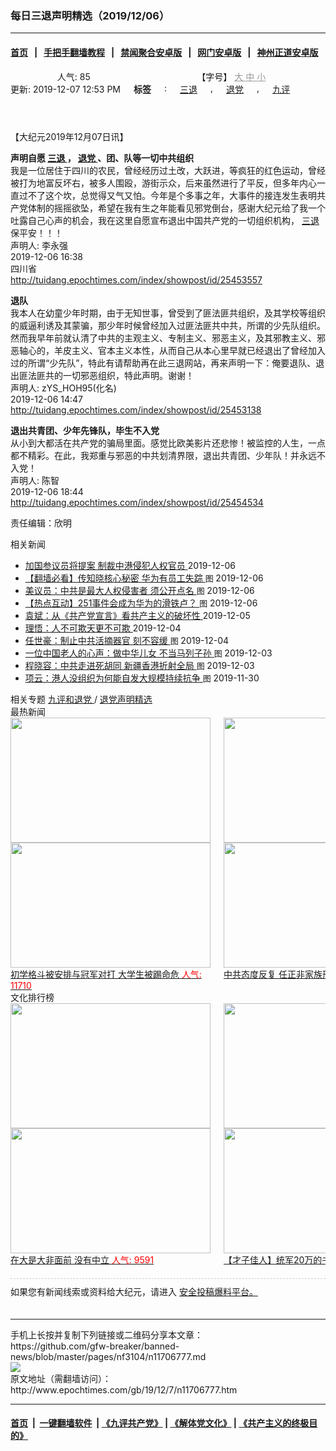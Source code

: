 ### 每日三退声明精选（2019/12/06）
------------------------

#### [首页](https://github.com/gfw-breaker/banned-news/blob/master/README.md) &nbsp;&nbsp;|&nbsp;&nbsp; [手把手翻墙教程](https://github.com/gfw-breaker/guides/wiki) &nbsp;&nbsp;|&nbsp;&nbsp; [禁闻聚合安卓版](https://github.com/gfw-breaker/bn-android) &nbsp;&nbsp;|&nbsp;&nbsp; [网门安卓版](https://github.com/oGate2/oGate) &nbsp;&nbsp;|&nbsp;&nbsp; [神州正道安卓版](https://github.com/SzzdOgate/update) 



<div class="column" id="artbody" itemprop="articleBody">
 <header role="heading">
  <div class="large-12 medium-12 small-12 columns articleBodyTopBar" id="topbar">
   <div class="large-9 medium-9 small-12 column" id="v2015_share">
    <a class="facebook-round icons" href="https://www.facebook.com/sharer/sharer.php?u=http://www.epochtimes.com/gb/19/12/7/n11706777.htm" target="_blank">
    </a>
    <a class="twitter-round icons" href="https://twitter.com/intent/tweet?text=%E6%AF%8F%E6%97%A5%E4%B8%89%E9%80%80%E8%81%B2%E6%98%8E%E7%B2%BE%E9%81%B8%EF%BC%882019%2F12%2F06%EF%BC%89&amp;via=dajiyuan&amp;url=http://www.epochtimes.com/gb/19/12/7/n11706777.htm" target="_blank">
    </a>
    <a class="email-round icons" displaytext="Email" href="mailto:?subject=%E6%AF%8F%E6%97%A5%E4%B8%89%E9%80%80%E8%81%B2%E6%98%8E%E7%B2%BE%E9%81%B8%EF%BC%882019%2F12%2F06%EF%BC%89&amp;body=%E6%AF%8F%E6%97%A5%E4%B8%89%E9%80%80%E8%81%B2%E6%98%8E%E7%B2%BE%E9%81%B8%EF%BC%882019%2F12%2F06%EF%BC%89%20http://www.epochtimes.com/gb/19/12/7/n11706777.htm" target="_top">
    </a>
    <span class="stButton">
     <span class="stLarge">
      <a class="djy-fonts icons" href="http://www.epochtimes.com/b5/19/12/7/n11706777.htm">
      </a>
     </span>
    </span>
    <span class="stButton">
     <span class="stLarge">
      <a class="story_function djy-print icons" href="#Print" onclick="window.print(); return false;" rel="nofollow" target="_blank">
      </a>
     </span>
    </span>
    <span class="stButton">
     <span class="pageview">
      人气: 85
     </span>
    </span>
   </div>
   <div class="large-3 medium-3 small-12 column">
    【字号】
    <a href="#" onclick="changeArticleFont('b');return false;" style="color: rgb(153, 153, 153);">
     大
    </a>
    <a href="#" onclick="changeArticleFont('m');return false;" style="color: rgb(153, 153, 153);">
     中
    </a>
    <a class="textLink" href="#" onclick="changeArticleFont('s');return false;" style="color: rgb(153, 153, 153);">
     小
    </a>
   </div>
   <div class="clear">
   </div>
  </div>
  <div class="mbottom10 large-12 medium-12 small-12 columns">
   <time datetime="2019-12-07T12:55:13+08:00">
    更新: 2019-12-07 12:53 PM
   </time>
   <span style="font-weight: bold;">
    标签
   </span>
   :
   <span style="display: none;">
    tags:
   </span>
   <a href="http://www.epochtimes.com/gb/tag/%E4%B8%89%E9%80%80.html" rel="tag">
    三退
   </a>
   ,
   <a href="http://www.epochtimes.com/gb/tag/%E9%80%80%E5%85%9A.html" rel="tag">
    退党
   </a>
   ,
   <a href="http://www.epochtimes.com/gb/tag/%E4%B9%9D%E8%AF%84.html" rel="tag">
    九评
   </a>
  </div>
 </header>
 <!-- article content begin -->
 <p>
  【大纪元2019年12月07日讯】
 </p>
 <p>
  <strong>
   声明自愿
   <a href="http://www.epochtimes.com/gb/tag/%E4%B8%89%E9%80%80.html">
    三退
   </a>
   ，
   <a href="http://www.epochtimes.com/gb/tag/%E9%80%80%E5%85%9A.html">
    退党
   </a>
   、团、队等一切中共组织
  </strong>
  <br/>
  我是一位居住于四川的农民，曾经经历过土改，大跃进，等疯狂的红色运动，曾经被打为地富反坏右，被多人围殴，游街示众，后来虽然进行了平反，但多年内心一直过不了这个坎，总觉得又气又怕。今年是个多事之年，大事件的接连发生表明共产党体制的摇摇欲坠，希望在我有生之年能看见邪党倒台，感谢大纪元给了我一个吐露自己心声的机会，我在这里自愿宣布退出中国共产党的一切组织机构，
  <a href="http://www.epochtimes.com/gb/tag/%E4%B8%89%E9%80%80.html">
   三退
  </a>
  保平安！！！
  <br/>
  声明人: 李永强
  <br/>
  2019-12-06 16:38
  <br/>
  四川省
  <br/>
  <a href="http://tuidang.epochtimes.com/index/showpost/id/25453557">
   http://tuidang.epochtimes.com/index/showpost/id/25453557
  </a>
 </p>
 <p>
  <strong>
   退队
  </strong>
  <br/>
  我本人在幼童少年时期，由于无知世事，曾受到了匪法匪共组织，及其学校等组织的威逼利诱及其蒙骗，那少年时候曾经加入过匪法匪共中共，所谓的少先队组织。然而我早年前就认清了中共的主观主义、专制主义、邪恶主义，及其邪教主义、邪恶轴心的，羊皮主义、官本主义本性，从而自己从本心里早就已经退出了曾经加入过的所谓“少先队”，特此有请帮助再在此三退网站，再来声明一下：俺要退队、退出匪法匪共的一切邪恶组织，特此声明。谢谢！
  <br/>
  声明人: zYS_HOH95(化名)
  <br/>
  2019-12-06 14:47
  <br/>
  <a href="http://tuidang.epochtimes.com/index/showpost/id/25453138">
   http://tuidang.epochtimes.com/index/showpost/id/25453138
  </a>
 </p>
 <p>
  <strong>
   退出共青团、少年先锋队，毕生不入党
  </strong>
  <br/>
  从小到大都活在共产党的骗局里面。感觉比欧美影片还悲惨！被监控的人生，一点都不精彩。在此，我郑重与邪恶的中共划清界限，退出共青团、少年队！并永远不入党！
  <br/>
  声明人: 陈智
  <br/>
  2019-12-06 18:44
  <br/>
  <a href="http://tuidang.epochtimes.com/index/showpost/id/25454534">
   http://tuidang.epochtimes.com/index/showpost/id/25454534
  </a>
 </p>
 <p>
  责任编辑：欣明
 </p>
 <!-- article content end -->
 <div id="below_article_ad">
  <div id="below_article_ad_inner">
  </div>
 </div>
 <aside role="complementary">
  <div class="large-12 medium-12 column" id="related">
   <div class="related-news">
    相关新闻
    <span class="triangle">
    </span>
   </div>
   <div class="related-list">
    <ul class="related-posts">
     <li>
      <span>
       <a href="http://www.epochtimes.com/gb/19/12/6/n11705618.htm">
       </a>
      </span>
      <span class="dot1 icons">
       <a href="http://www.epochtimes.com/gb/19/12/6/n11705618.htm">
       </a>
      </span>
      <span class="post-title">
       <a href="http://www.epochtimes.com/gb/19/12/6/n11705618.htm">
        加国参议员将提案 制裁中港侵犯人权官员
       </a>
       <span class="post-date">
        2019-12-06
       </span>
      </span>
     </li>
     <li>
      <span>
       <a href="http://www.epochtimes.com/gb/19/12/6/n11704260.htm">
       </a>
      </span>
      <span class="dot2 icons">
       <a href="http://www.epochtimes.com/gb/19/12/6/n11704260.htm">
       </a>
      </span>
      <span class="post-title">
       <a href="http://www.epochtimes.com/gb/19/12/6/n11704260.htm">
        【翻墙必看】传知晓核心秘密 华为有员工失踪
       </a>
       <font class="tu" style="font-size:13px;">
        图
       </font>
       <span class="post-date">
        2019-12-06
       </span>
      </span>
     </li>
     <li>
      <span>
       <a href="http://www.epochtimes.com/gb/19/12/6/n11704444.htm">
       </a>
      </span>
      <span class="dot3 icons">
       <a href="http://www.epochtimes.com/gb/19/12/6/n11704444.htm">
       </a>
      </span>
      <span class="post-title">
       <a href="http://www.epochtimes.com/gb/19/12/6/n11704444.htm">
        美议员：中共是最大人权侵害者 须公开点名
       </a>
       <font class="tu" style="font-size:13px;">
        图
       </font>
       <span class="post-date">
        2019-12-06
       </span>
      </span>
     </li>
     <li>
      <span>
       <a href="http://www.epochtimes.com/gb/19/12/5/n11703602.htm">
       </a>
      </span>
      <span class="dot4 icons">
       <a href="http://www.epochtimes.com/gb/19/12/5/n11703602.htm">
       </a>
      </span>
      <span class="post-title">
       <a href="http://www.epochtimes.com/gb/19/12/5/n11703602.htm">
        【热点互动】251事件会成为华为的滑铁卢？
       </a>
       <font class="tu" style="font-size:13px;">
        图
       </font>
       <span class="post-date">
        2019-12-06
       </span>
      </span>
     </li>
     <li>
      <span>
       <a href="http://www.epochtimes.com/gb/19/12/5/n11701848.htm">
       </a>
      </span>
      <span class="dot5 icons">
       <a href="http://www.epochtimes.com/gb/19/12/5/n11701848.htm">
       </a>
      </span>
      <span class="post-title">
       <a href="http://www.epochtimes.com/gb/19/12/5/n11701848.htm">
        袁斌：从《共产党宣言》看共产主义的破坏性
       </a>
       <span class="post-date">
        2019-12-05
       </span>
      </span>
     </li>
     <li>
      <span>
       <a href="http://www.epochtimes.com/gb/19/12/4/n11699657.htm">
       </a>
      </span>
      <span class="dot6 icons">
       <a href="http://www.epochtimes.com/gb/19/12/4/n11699657.htm">
       </a>
      </span>
      <span class="post-title">
       <a href="http://www.epochtimes.com/gb/19/12/4/n11699657.htm">
        理悟：人不可欺天更不可欺
       </a>
       <span class="post-date">
        2019-12-04
       </span>
      </span>
     </li>
     <li>
      <span>
       <a href="http://www.epochtimes.com/gb/19/12/4/n11699550.htm">
       </a>
      </span>
      <span class="dot0 icons">
       <a href="http://www.epochtimes.com/gb/19/12/4/n11699550.htm">
       </a>
      </span>
      <span class="post-title">
       <a href="http://www.epochtimes.com/gb/19/12/4/n11699550.htm">
        任世豪：制止中共活摘器官 刻不容缓
       </a>
       <font class="tu" style="font-size:13px;">
        图
       </font>
       <span class="post-date">
        2019-12-04
       </span>
      </span>
     </li>
     <li>
      <span>
       <a href="http://www.epochtimes.com/gb/19/12/3/n11697525.htm">
       </a>
      </span>
      <span class="dot1 icons">
       <a href="http://www.epochtimes.com/gb/19/12/3/n11697525.htm">
       </a>
      </span>
      <span class="post-title">
       <a href="http://www.epochtimes.com/gb/19/12/3/n11697525.htm">
        一位中国老人的心声：做中华儿女 不当马列子孙
       </a>
       <font class="tu" style="font-size:13px;">
        图
       </font>
       <span class="post-date">
        2019-12-03
       </span>
      </span>
     </li>
     <li>
      <span>
       <a href="http://www.epochtimes.com/gb/19/12/3/n11697043.htm">
       </a>
      </span>
      <span class="dot2 icons">
       <a href="http://www.epochtimes.com/gb/19/12/3/n11697043.htm">
       </a>
      </span>
      <span class="post-title">
       <a href="http://www.epochtimes.com/gb/19/12/3/n11697043.htm">
        程晓容：中共走进死胡同 新疆香港折射全局
       </a>
       <font class="tu" style="font-size:13px;">
        图
       </font>
       <span class="post-date">
        2019-12-03
       </span>
      </span>
     </li>
     <li>
      <span>
       <a href="http://www.epochtimes.com/gb/19/11/30/n11691291.htm">
       </a>
      </span>
      <span class="dot3 icons">
       <a href="http://www.epochtimes.com/gb/19/11/30/n11691291.htm">
       </a>
      </span>
      <span class="post-title">
       <a href="http://www.epochtimes.com/gb/19/11/30/n11691291.htm">
        项云：港人没组织为何能自发大规模持续抗争
       </a>
       <font class="tu" style="font-size:13px;">
        图
       </font>
       <span class="post-date">
        2019-11-30
       </span>
      </span>
     </li>
    </ul>
   </div>
  </div>
  <div class="mbottom10 mtop10 large-12 medium-12 small-12 left" id="relatedFocus">
   <span>
    相关专题
   </span>
   <a href="http://www.epochtimes.com/gb/nf3046.htm" rel="tag">
    九评和退党
   </a>
   /
   <a href="http://www.epochtimes.com/gb/nf3104.htm" rel="tag">
    退党声明精选
   </a>
  </div>
  <div class="article_bottom column" id="v2015_content_bottom">
   <div class="block-wrap">
    <div class="box_header boxTitle">
     最热新闻
    </div>
    <div class="border large-12 medium-12 small-12 columns">
     <div class="large-12 medium-12 small-12 columns">
      <div class="large-6 medium-6 small-6 left imagepost">
       <a href="http://www.epochtimes.com/gb/19/12/11/n11716774.htm" title="初学格斗被安排与冠军对打 大学生被踢命危">
        <img alt="" class="lazy attachment-djy_320_200 size-djy_320_200 wp-post-image" data-src="http://i.epochtimes.com/assets/uploads/2019/12/Untitled-2-320x200.gif" height="200" src="/assets/themes/djy/images/white.png" width="320">
         <noscript>
          <img alt="" class="attachment-djy_320_200 size-djy_320_200 wp-post-image" height="200" src="http://i.epochtimes.com/assets/uploads/2019/12/Untitled-2-320x200.gif" width="320"/>
         </noscript>
         <div>
          初学格斗被安排与冠军对打 大学生被踢命危
          <font color="red">
           人气: 11710
          </font>
         </div>
        </img>
       </a>
      </div>
      <div class="large-6 medium-6 small-6 left imagepost">
       <a href="http://www.epochtimes.com/gb/19/12/9/n11711264.htm" title="中共态度反复 任正非家族形象快速崩溃">
        <img alt="" class="lazy attachment-djy_320_200 size-djy_320_200 wp-post-image" data-src="http://i.epochtimes.com/assets/uploads/2019/12/019-12-05.08-320x200.jpg" height="200" src="/assets/themes/djy/images/white.png" width="320">
         <noscript>
          <img alt="" class="attachment-djy_320_200 size-djy_320_200 wp-post-image" height="200" src="http://i.epochtimes.com/assets/uploads/2019/12/019-12-05.08-320x200.jpg" width="320"/>
         </noscript>
         <div>
          中共态度反复 任正非家族形象快速崩溃
          <font color="red">
           人气: 11569
          </font>
         </div>
        </img>
       </a>
      </div>
     </div>
     <div class="large-12 medium-12 small-12 columns">
      <div class="large-6 medium-6 small-6 left imagepost">
       <a href="http://www.epochtimes.com/gb/19/12/11/n11716613.htm" title="美前官员：中共陷困境 川普不需要贸易协议">
        <img alt="" class="lazy attachment-djy_320_200 size-djy_320_200 wp-post-image" data-src="http://i.epochtimes.com/assets/uploads/2019/12/GettyImages-1180494134-1-320x200.jpg" height="200" src="/assets/themes/djy/images/white.png" width="320">
         <noscript>
          <img alt="" class="attachment-djy_320_200 size-djy_320_200 wp-post-image" height="200" src="http://i.epochtimes.com/assets/uploads/2019/12/GettyImages-1180494134-1-320x200.jpg" width="320"/>
         </noscript>
         <div>
          美前官员：中共陷困境 川普不需要贸易协议
          <font color="red">
           人气: 10018
          </font>
         </div>
        </img>
       </a>
      </div>
      <div class="large-6 medium-6 small-6 left imagepost">
       <a href="http://www.epochtimes.com/gb/19/12/11/n11716656.htm" title="疫情扩大 哈尔滨再有13名学生感染布病">
        <img alt="" class="lazy attachment-djy_320_200 size-djy_320_200 wp-post-image" data-src="http://i.epochtimes.com/assets/uploads/2008/06/806120829481093-320x200.jpg" height="200" src="/assets/themes/djy/images/white.png" width="320"/>
        <noscript>
         <img alt="" class="attachment-djy_320_200 size-djy_320_200 wp-post-image" height="200" src="http://i.epochtimes.com/assets/uploads/2008/06/806120829481093-320x200.jpg" width="320"/>
        </noscript>
        <div>
         疫情扩大 哈尔滨再有13名学生感染布病
         <font color="red">
          人气: 7828
         </font>
        </div>
       </a>
      </div>
     </div>
     <div class="large-12 medium-12 small-12 columns">
     </div>
    </div>
   </div>
   <div class="block-wrap">
    <div class="box_header boxTitle">
     文化排行榜
    </div>
    <div class="border large-12 medium-12 small-12 columns">
     <div class="large-12 medium-12 small-12 columns">
      <div class="large-6 medium-6 small-6 left imagepost">
       <a href="http://www.epochtimes.com/gb/19/11/26/n11682462.htm" title="在大是大非面前 没有中立">
        <span style="height: 200px">
         <img alt="" class="lazy attachment-djy_320_200 size-djy_320_200 wp-post-image" data-src="http://i.epochtimes.com/assets/uploads/2016/01/1601160748421695-320x200.jpg" height="200" src="/assets/themes/djy/images/white.png" width="320"/>
         <noscript>
          <img alt="" class="attachment-djy_320_200 size-djy_320_200 wp-post-image" height="200" src="http://i.epochtimes.com/assets/uploads/2016/01/1601160748421695-320x200.jpg" width="320"/>
         </noscript>
        </span>
        <div>
         在大是大非面前 没有中立
         <font color="red">
          人气: 9591
         </font>
        </div>
       </a>
      </div>
      <div class="large-6 medium-6 small-6 left imagepost">
       <a href="http://www.epochtimes.com/gb/19/12/1/n11693541.htm" title="【才子佳人】统军20万的书法家颜真卿">
        <span style="height: 200px">
         <img alt="" class="lazy attachment-djy_320_200 size-djy_320_200 wp-post-image" data-src="http://i.epochtimes.com/assets/uploads/2011/06/9d812b14f5e6443d96a110d902d1714c-320x200.jpg" height="200" src="/assets/themes/djy/images/white.png" width="320"/>
         <noscript>
          <img alt="" class="attachment-djy_320_200 size-djy_320_200 wp-post-image" height="200" src="http://i.epochtimes.com/assets/uploads/2011/06/9d812b14f5e6443d96a110d902d1714c-320x200.jpg" width="320"/>
         </noscript>
        </span>
        <div>
         【才子佳人】统军20万的书法家颜真卿
         <font color="red">
          人气: 3338
         </font>
        </div>
       </a>
      </div>
     </div>
     <div class="large-12 medium-12 small-12 columns">
      <div class="large-6 medium-6 small-6 left imagepost">
       <a href="http://www.epochtimes.com/gb/19/11/29/n11690587.htm" title="轮回中“我是谁”？前世为僧 今生为官">
        <span style="height: 200px">
         <img alt="" class="lazy attachment-djy_320_200 size-djy_320_200 wp-post-image" data-src="http://i.epochtimes.com/assets/uploads/2019/12/1901091505412483-320x200.jpg" height="200" src="/assets/themes/djy/images/white.png" width="320"/>
         <noscript>
          <img alt="" class="attachment-djy_320_200 size-djy_320_200 wp-post-image" height="200" src="http://i.epochtimes.com/assets/uploads/2019/12/1901091505412483-320x200.jpg" width="320"/>
         </noscript>
        </span>
        <div>
         轮回中“我是谁”？前世为僧 今生为官
         <font color="red">
          人气: 2722
         </font>
        </div>
       </a>
      </div>
      <div class="large-6 medium-6 small-6 left imagepost">
       <a href="http://www.epochtimes.com/gb/19/12/5/n11703454.htm" title="【三国英雄】之六：曹操如何绝地逢生">
        <span style="height: 200px">
         <img alt="" class="lazy attachment-djy_320_200 size-djy_320_200 wp-post-image" data-src="http://i.epochtimes.com/assets/uploads/2019/12/fcd477152def1d25eddbe2860078af63-320x200.jpg" height="200" src="/assets/themes/djy/images/white.png" width="320"/>
         <noscript>
          <img alt="" class="attachment-djy_320_200 size-djy_320_200 wp-post-image" height="200" src="http://i.epochtimes.com/assets/uploads/2019/12/fcd477152def1d25eddbe2860078af63-320x200.jpg" width="320"/>
         </noscript>
        </span>
        <div>
         【三国英雄】之六：曹操如何绝地逢生
         <font color="red">
          人气: 2175
         </font>
        </div>
       </a>
      </div>
     </div>
     <div class="large-12 medium-12 small-12 columns">
     </div>
    </div>
   </div>
   <div class="large-12 medium-12 small-12 column" style="margin: 20px 0; border-top: 1px dashed #ccc; padding-top: 10px;">
    <div id="baoliao_box">
     如果您有新闻线索或资料给大纪元，请进入
     <a class="tougaolink" href="https://tougao.epochtimes.com/tougao.php" target="_blank">
      安全投稿爆料平台。
     </a>
    </div>
   </div>
  </div>
 </aside>
</div>

<hr/>
手机上长按并复制下列链接或二维码分享本文章：<br/>
https://github.com/gfw-breaker/banned-news/blob/master/pages/nf3104/n11706777.md <br/>
<a href='https://github.com/gfw-breaker/banned-news/blob/master/pages/nf3104/n11706777.md'><img src='https://github.com/gfw-breaker/banned-news/blob/master/pages/nf3104/n11706777.md.png'/></a> <br/>
原文地址（需翻墙访问）：http://www.epochtimes.com/gb/19/12/7/n11706777.htm


------------------------
#### [首页](https://github.com/gfw-breaker/banned-news/blob/master/README.md) &nbsp;|&nbsp; [一键翻墙软件](https://github.com/gfw-breaker/nogfw/blob/master/README.md) &nbsp;| [《九评共产党》](https://github.com/gfw-breaker/9ping.md/blob/master/README.md#九评之一评共产党是什么) | [《解体党文化》](https://github.com/gfw-breaker/jtdwh.md/blob/master/README.md) | [《共产主义的终极目的》](https://github.com/gfw-breaker/gczydzjmd.md/blob/master/README.md)


<img src='http://gfw-breaker.win/banned-news/pages/nf3104/n11706777.md' width='0px' height='0px'/>